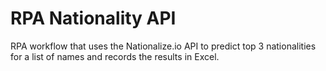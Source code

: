 # RPA Nationality API
RPA workflow that uses the Nationalize.io API to predict top 3 nationalities for a list of names and records the results in Excel.